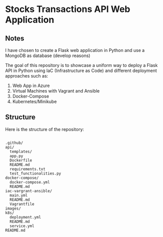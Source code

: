 # Stocks Transactions API Web Application

## Notes

I have chosen to create a Flask web application in Python and use a MongoDB as database (develop reasons) 

The goal of this repository is to showcase a uniform way to deploy a Flask API in Python using IaC (Infrastructure as Code) and different deployment approaches such as:

1. Web App in Azure
2. Virtual Machines with Vagrant and Ansible
3. Docker-Compose
4. Kubernetes/Minikube

## Structure

Here is the structure of the repository:

```

.github/
api/
  templates/
  app.py
  Dockerfile
  README.md
  requirements.txt
  test_functionalities.py
docker-compose/
  docker-compose.yml
  README.md
iac-vargrant-ansible/
  main.yml
  README.md
  Vagrantfile
images/
k8s/
  deployment.yml
  README.md
  service.yml
README.md

```




    
  









